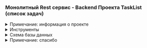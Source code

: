 <h3> Монолитный Rest сервис - Backend Проекта TaskList (список задач) </h3> 

<details>
<summary>Примечание: информация о проекте</summary>
Большая часть информация о проекте: примечания, описания, 
объяснения, картинки, комментарии <br> 
находятся <b><a href="info">в папке info</a></b>. Много комментариев 
в самих файлах проекта. Также в некоторых местах сделаны файлы description.txt
</details>

<details>
<summary>Инструменты</summary>
Windows 7 x64, Java 17, Gradle 8 <br>
PostgreSQL 13.10 (в проект добавлены функции и триггеры) <br>  
pgAdmin v.4.30
</details>

<details>
<summary>Схема базы данных</summary>
<img src="/info/01_Начало_работы_над_проектом/db_structure.png">
</details>



<details>
<summary>Примечание: спасибо</summary>
Спасибо вам за проявленный интерес к проекту.
Надеюсь проект дал вам что-то полезное.
</details>



